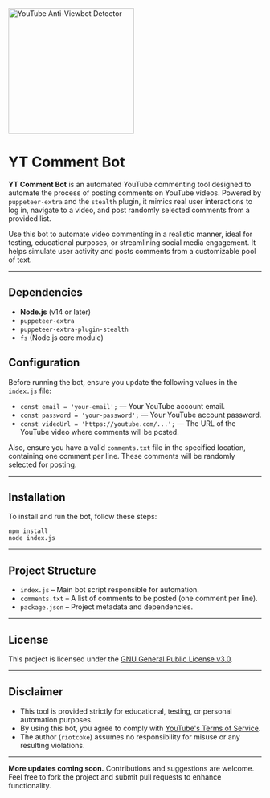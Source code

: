 <!DOCTYPE html>
<html lang="en">
<head>
  <meta charset="UTF-8">
  <meta name="viewport" content="width=device-width, initial-scale=1.0">

</head>
<body>
   <img src="https://github.com/user-attachments/assets/203d973f-364c-436c-99d0-7f3666bfe484" 
         alt="YouTube Anti-Viewbot Detector" width="250" height="250">
  <h1>YT Comment Bot</h1>

  <p><strong>YT Comment Bot</strong> is an automated YouTube commenting tool designed to automate the process of posting comments on YouTube videos. Powered by <code>puppeteer-extra</code> and the <code>stealth</code> plugin, it mimics real user interactions to log in, navigate to a video, and post randomly selected comments from a provided list.</p>

  <p>Use this bot to automate video commenting in a realistic manner, ideal for testing, educational purposes, or streamlining social media engagement. It helps simulate user activity and posts comments from a customizable pool of text.</p>

  <hr>

  <h2>Dependencies</h2>
  <ul>
    <li><strong>Node.js</strong> (v14 or later)</li>
    <li><code>puppeteer-extra</code></li>
    <li><code>puppeteer-extra-plugin-stealth</code></li>
    <li><code>fs</code> (Node.js core module)</li>
  </ul>

  <h2>Configuration</h2>
  <p>Before running the bot, ensure you update the following values in the <code>index.js</code> file:</p>
  <ul>
    <li><code>const email = 'your-email';</code> — Your YouTube account email.</li>
    <li><code>const password = 'your-password';</code> — Your YouTube account password.</li>
    <li><code>const videoUrl = 'https://youtube.com/...';</code> — The URL of the YouTube video where comments will be posted.</li>
  </ul>
  <p>Also, ensure you have a valid <code>comments.txt</code> file in the specified location, containing one comment per line. These comments will be randomly selected for posting.</p>

  <hr>

  <h2>Installation</h2>
  <p>To install and run the bot, follow these steps:</p>
  <pre><code>npm install
node index.js
</code></pre>

  <hr>

  <h2>Project Structure</h2>
  <ul>
    <li><code>index.js</code> – Main bot script responsible for automation.</li>
    <li><code>comments.txt</code> – A list of comments to be posted (one comment per line).</li>
    <li><code>package.json</code> – Project metadata and dependencies.</li>
  </ul>

  <hr>

  <h2>License</h2>
  <p>This project is licensed under the <a href="https://www.gnu.org/licenses/gpl-3.0.en.html" target="_blank">GNU General Public License v3.0</a>.</p>

  <hr>

  <h2>Disclaimer</h2>
  <ul>
    <li>This tool is provided strictly for educational, testing, or personal automation purposes.</li>
    <li>By using this bot, you agree to comply with <a href="https://www.youtube.com/t/terms" target="_blank">YouTube's Terms of Service</a>.</li>
    <li>The author (<code>riotcoke</code>) assumes no responsibility for misuse or any resulting violations.</li>
  </ul>

  <hr>

  <p><strong>More updates coming soon.</strong> Contributions and suggestions are welcome. Feel free to fork the project and submit pull requests to enhance functionality.</p>

</body>
</html>
